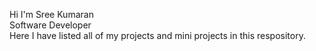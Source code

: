 Hi I'm Sree Kumaran <br>Software Developer<br>
Here I have listed all of my projects and mini projects in this respository.
